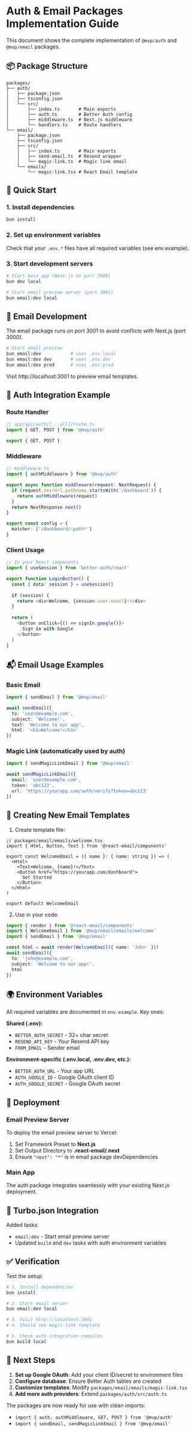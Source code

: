 # Auth & Email Packages Implementation Guide

This document shows the complete implementation of `@mvp/auth` and `@mvp/email` packages.

## 📦 Package Structure

```
packages/
├── auth/
│   ├── package.json
│   ├── tsconfig.json
│   └── src/
│       ├── index.ts       # Main exports
│       ├── auth.ts        # Better Auth config
│       ├── middleware.ts  # Next.js middleware
│       └── handlers.ts    # Route handlers
└── email/
    ├── package.json
    ├── tsconfig.json
    ├── src/
    │   ├── index.ts       # Main exports
    │   ├── send-email.ts  # Resend wrapper
    │   └── magic-link.ts  # Magic link email
    └── emails/
        └── magic-link.tsx # React Email template
```

## 🚀 Quick Start

### 1. Install dependencies
```bash
bun install
```

### 2. Set up environment variables
Check that your `.env.*` files have all required variables (see env.example).

### 3. Start development servers
```bash
# Start main app (Next.js on port 3000)
bun dev local

# Start email preview server (port 3001)
bun email:dev local
```

## 📧 Email Development

The email package runs on port 3001 to avoid conflicts with Next.js (port 3000).

```bash
# Start email preview
bun email:dev           # uses .env.local
bun email:dev dev       # uses .env.dev  
bun email:dev prod      # uses .env.prod
```

Visit http://localhost:3001 to preview email templates.

## 🔐 Auth Integration Example

### Route Handler
```typescript
// app/api/auth/[...all]/route.ts
import { GET, POST } from '@mvp/auth'

export { GET, POST }
```

### Middleware
```typescript
// middleware.ts
import { authMiddleware } from '@mvp/auth'

export async function middleware(request: NextRequest) {
  if (request.nextUrl.pathname.startsWith('/dashboard')) {
    return authMiddleware(request)
  }
  return NextResponse.next()
}

export const config = {
  matcher: ['/dashboard/:path*']
}
```

### Client Usage
```typescript
// In your React components
import { useSession } from 'better-auth/react'

export function LoginButton() {
  const { data: session } = useSession()
  
  if (session) {
    return <div>Welcome, {session.user.email}!</div>
  }
  
  return (
    <button onClick={() => signIn.google()}>
      Sign in with Google
    </button>
  )
}
```

## 📬 Email Usage Examples

### Basic Email
```typescript
import { sendEmail } from '@mvp/email'

await sendEmail({
  to: 'user@example.com',
  subject: 'Welcome!',
  text: 'Welcome to our app',
  html: '<h1>Welcome!</h1>'
})
```

### Magic Link (automatically used by auth)
```typescript
import { sendMagicLinkEmail } from '@mvp/email'

await sendMagicLinkEmail({
  email: 'user@example.com', 
  token: 'abc123',
  url: 'https://yourapp.com/auth/verify?token=abc123'
})
```

## 🎨 Creating New Email Templates

1. Create template file:
```tsx
// packages/email/emails/welcome.tsx
import { Html, Button, Text } from '@react-email/components'

export const WelcomeEmail = ({ name }: { name: string }) => (
  <Html>
    <Text>Welcome, {name}!</Text>
    <Button href="https://yourapp.com/dashboard">
      Get Started
    </Button>
  </Html>
)

export default WelcomeEmail
```

2. Use in your code:
```typescript
import { render } from '@react-email/components'
import { WelcomeEmail } from '@mvp/email/emails/welcome'
import { sendEmail } from '@mvp/email'

const html = await render(WelcomeEmail({ name: 'John' }))
await sendEmail({
  to: 'john@example.com',
  subject: 'Welcome to our app!',
  html
})
```

## 🌍 Environment Variables

All required variables are documented in `env.example`. Key ones:

**Shared (.env):**
- `BETTER_AUTH_SECRET` - 32+ char secret
- `RESEND_API_KEY` - Your Resend API key
- `FROM_EMAIL` - Sender email

**Environment-specific (.env.local, .env.dev, etc.):**
- `BETTER_AUTH_URL` - Your app URL
- `AUTH_GOOGLE_ID` - Google OAuth client ID
- `AUTH_GOOGLE_SECRET` - Google OAuth secret

## 🚢 Deployment

### Email Preview Server
To deploy the email preview server to Vercel:
1. Set Framework Preset to **Next.js**
2. Set Output Directory to **.react-email/.next**
3. Ensure `"next": "*"` is in email package devDependencies

### Main App
The auth package integrates seamlessly with your existing Next.js deployment.

## 🔄 Turbo.json Integration

Added tasks:
- `email:dev` - Start email preview server
- Updated `build` and `dev` tasks with auth environment variables

## ✅ Verification

Test the setup:

```bash
# 1. Install dependencies
bun install

# 2. Start email server  
bun email:dev local

# 3. Visit http://localhost:3001
# 4. Should see magic-link template

# 5. Check auth integration compiles
bun build local
```

## 🎯 Next Steps

1. **Set up Google OAuth**: Add your client ID/secret to environment files
2. **Configure database**: Ensure Better Auth tables are created
3. **Customize templates**: Modify `packages/email/emails/magic-link.tsx`
4. **Add more auth providers**: Extend `packages/auth/src/auth.ts`

The packages are now ready for use with clean imports:
- `import { auth, authMiddleware, GET, POST } from '@mvp/auth'`
- `import { sendEmail, sendMagicLinkEmail } from '@mvp/email'` 
